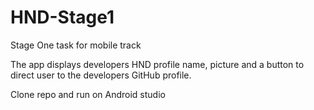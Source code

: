 # HND-Stage1
Stage One task for mobile track

The app displays developers HND profile name, picture and a button to direct user to the developers GitHub profile.

Clone repo and run on Android studio 

